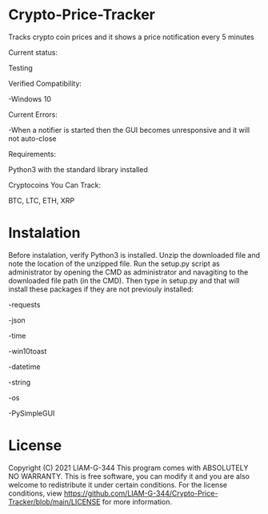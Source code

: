 # Crypto-Price-Tracker
Tracks crypto coin prices and it shows a price notification every 5 minutes

Current status:

Testing


Verified Compatibility:

-Windows 10


Current Errors:

-When a notifier is started then the GUI becomes unresponsive and it will not auto-close


Requirements:

Python3 with the standard library installed


Cryptocoins You Can Track:

BTC, LTC, ETH, XRP

# Instalation

Before instalation, verify Python3 is installed. Unzip the downloaded file and note the location of the unzipped file. Run the setup.py script as administrator by opening the CMD as administrator and navagiting to the downloaded file path (in the CMD). Then type in setup.py and that will install these packages if they are not previouly installed:

-requests

-json

-time

-win10toast

-datetime

-string

-os

-PySimpleGUI

# License
Copyright (C) 2021  LIAM-G-344
This program comes with ABSOLUTELY NO WARRANTY.
This is free software, you can modify it and you are also welcome to redistribute it
under certain conditions. For the license conditions, view
https://github.com/LIAM-G-344/Crypto-Price-Tracker/blob/main/LICENSE
for more information.
